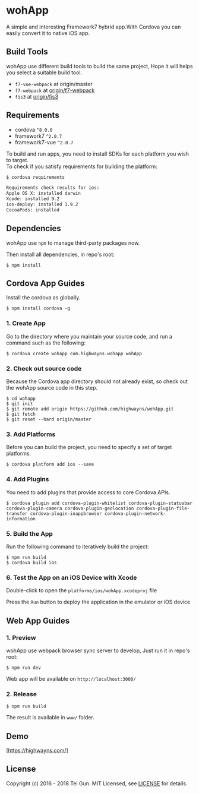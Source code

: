 wohApp
=====

A simple and interesting Framework7 hybrid app.With Cordova you can easily convert it to native iOS app.

## Build Tools

wohApp use different build tools to build the same project, Hope it will helps you select a suitable build tool.

* `f7-vue-webpack` at origin/master
* `f7-webpack` at [origin/f7-webpack](https://github.com/BelinChung/HiApp/tree/f7-webpack)
* `fis3` at [origin/fis3](https://github.com/BelinChung/HiApp/tree/fis3)

## Requirements

* cordova `^8.0.0`
* framework7 `^2.0.7`
* framework7-vue `^2.0.7`

To build and run apps, you need to install SDKs for each platform you wish to target.  
To check if you satisfy requirements for building the platform:

``` bash
$ cordova requirements

Requirements check results for ios:
Apple OS X: installed darwin
Xcode: installed 9.2
ios-deploy: installed 1.9.2
CocoaPods: installed

```

## Dependencies

wohApp use `npm` to manage third-party packages now.

Then install all dependencies, in repo's root:

```
$ npm install 
```

## Cordova App Guides

Install the cordova as globally.

```
$ npm install cordova -g
```

### 1. Create App

Go to the directory where you maintain your source code, and run a command such as the following:

```
$ cordova create wohapp com.highwayns.wohapp wohApp
```

### 2. Check out source code

Because the Cordova app directory should not already exist, so check out the wohApp source code in this step.

```
$ cd wohapp  
$ git init   
$ git remote add origin https://github.com/highwayns/wohApp.git  
$ git fetch  
$ git reset --hard origin/master  
```

### 3. Add Platforms

Before you can build the project, you need to specify a set of target platforms.

```
$ cordova platform add ios --save
```

### 4. Add Plugins

You need to add plugins that provide access to core Cordova APIs.

```
$ cordova plugin add cordova-plugin-whitelist cordova-plugin-statusbar cordova-plugin-camera cordova-plugin-geolocation cordova-plugin-file-transfer cordova-plugin-inappbrowser cordova-plugin-network-information
```

### 5. Build the App

Run the following command to iteratively build the project:

```
$ npm run build
$ cordova build ios
```

### 6. Test the App on an iOS Device with Xcode

Double-click to open the `platforms/ios/wohApp.xcodeproj` file

Press the `Run` button to deploy the application in the emulator or iOS device

## Web App Guides

### 1. Preview

wohApp use webpack browser sync server to develop, Just run it in repo's root:

```
$ npm run dev
```

Web app will be available on `http://localhost:3000/`

### 2. Release

```
$ npm run build
```

The result is available in `www/` folder.

## Demo

[https://highwayns.com/]

## License

Copyright (c) 2016 - 2018 Tei Gun. MIT Licensed, see [LICENSE] for details.

[http://highwayns.com/]: http://highwayns.com/
[LICENSE]:https://github.com/highwayns/wohApp/blob/master/LICENSE.md
